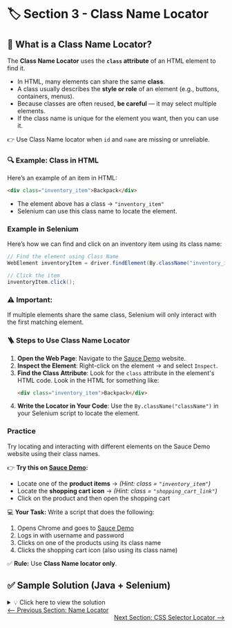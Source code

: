 # 🏷️ Section 3 - Class Name Locator  

## 📖 What is a Class Name Locator?  

The **Class Name Locator** uses the **`class` attribute** of an HTML element to find it.  

- In HTML, many elements can share the same **class**.  
- A class usually describes the **style or role** of an element (e.g., buttons, containers, menus).  
- Because classes are often reused, **be careful** — it may select multiple elements.  
- If the class name is unique for the element you want, then you can use it.  

👉 Use Class Name locator when `id` and `name` are missing or unreliable.  

### 🔍 Example: Class in HTML  

Here’s an example of an item in HTML:  

```html
<div class="inventory_item">Backpack</div>
```
- The element above has a class → `"inventory_item"`
- Selenium can use this class name to locate the element.

### Example in Selenium

Here’s how we can find and click on an inventory item using its class name:
```java
// Find the element using Class Name
WebElement inventoryItem = driver.findElement(By.className("inventory_item"));

// Click the item
inventoryItem.click();
```
### ⚠️ Important:
If multiple elements share the same class, Selenium will only interact with the first matching element.

### 🪜 Steps to Use Class Name Locator

1. **Open the Web Page**: Navigate to the [Sauce Demo](https://www.saucedemo.com/) website.
2. **Inspect the Element**: Right-click on the element → and select `Inspect`.
3. **Find the Class Attribute**: Look for the `class` attribute in the element's HTML code. Look in the HTML for something like:
   ```html
   <div class="inventory_item">Backpack</div>
    ```
5. **Write the Locator in Your Code**: Use the `By.className("className")` in your Selenium script to locate the element.

### Practice

Try locating and interacting with different elements on the Sauce Demo website using their class names. 

👉 **Try this on [Sauce Demo](https://www.saucedemo.com/):**  

- Locate one of the **product items** → *(Hint: class = `"inventory_item"`)*
- Locate the **shopping cart icon** → *(Hint: class = `"shopping_cart_link"`)*
- Click on the product and then open the shopping cart  

💻 **Your Task:** Write a script that does the following:  
1. Opens Chrome and goes to [Sauce Demo](https://www.saucedemo.com/)  
2. Logs in with username and password  
3. Clicks on one of the products using its class name  
4. Clicks the shopping cart icon (also using its class name)  

✅ **Rule:** Use **Class Name locator only**.  

## ✅ Sample Solution (Java + Selenium)  

<details>
<summary>💡 Click here to view the solution</summary>

```java
import org.openqa.selenium.By;
import org.openqa.selenium.WebDriver;
import org.openqa.selenium.WebElement;
import org.openqa.selenium.chrome.ChromeDriver;

public class SauceDemoByClassName {
    public static void main(String[] args) {
        // 1. Set up ChromeDriver
        WebDriver driver = new ChromeDriver();

        // 2. Open Sauce Demo website
        driver.get("https://www.saucedemo.com/");

        // 3. Log in first
        driver.findElement(By.id("user-name")).sendKeys("standard_user");
        driver.findElement(By.id("password")).sendKeys("secret_sauce");
        driver.findElement(By.id("login-button")).click();

        // 4. Locate a product using class name
        WebElement productItem = driver.findElement(By.className("inventory_item"));
        productItem.click();

        // 5. Locate shopping cart using class name
        WebElement cartIcon = driver.findElement(By.className("shopping_cart_link"));
        cartIcon.click();

        // Optional: close browser
        driver.quit();
    }
}
```
</details>


<div style="width: 100%">
<a href='2_name_locator.md'><-- Previous Section: Name Locator</a>
<div align="right"><a href='4_css_selector_locator.md'> Next Section: CSS Selector Locator --></a></div>
</div>
